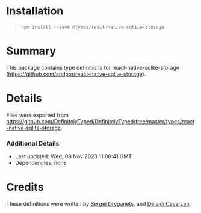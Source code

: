 # Installation
> `npm install --save @types/react-native-sqlite-storage`

# Summary
This package contains type definitions for react-native-sqlite-storage (https://github.com/andpor/react-native-sqlite-storage).

# Details
Files were exported from https://github.com/DefinitelyTyped/DefinitelyTyped/tree/master/types/react-native-sqlite-storage.

### Additional Details
 * Last updated: Wed, 08 Nov 2023 11:06:41 GMT
 * Dependencies: none

# Credits
These definitions were written by [Sergei Dryganets](https://github.com/dryganets), and [Deividi Cavarzan](https://github.com/cavarzan).
